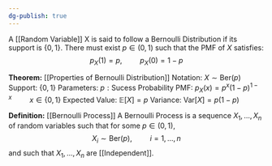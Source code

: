 ```yaml
---
dg-publish: true
---
```

A [[Random Variable]] X is said to follow a Bernoulli Distribution if its support is $\{0, 1\}$.  There must exist $p\in(0, 1)$ such that the PMF of $X$ satisfies:
$$p_{X}(1)=p, \hspace{1cm} p_{X}(0)=1-p$$

**Theorem:** [[Properties of Bernoulli Distribution]]
Notation:  $X\sim \text{Ber}(p)$
Support:  $\{0, 1\}$
Parameters:  $p:\text{Sucess Probability}$
PMF:  $p_{X}(x)=p^{x}(1-p)^{1-x} \hspace{1cm} x\in \{0, 1\}$
Expected Value: $\mathbb{E}[X]=p$
Variance: $\text{Var}[X]=p(1-p)$

**Definition:** [[Bernoulli Process]]
A Bernoulli Process is a sequence $X_{1}, ..., X_{n}$ of random variables such that for some $p\in(0, 1)$,
$$X_{i}\sim \text{Ber}(p), \hspace{1cm} i=1, ..., n$$
and such that $X_{1}, ..., X_{n}$ are [[Independent]].








